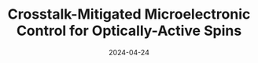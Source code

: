 ---
title: "Crosstalk-Mitigated Microelectronic Control for Optically-Active Spins"
collection: talks
type: "Poster Presentation"
permalink: /talks/BQIT24
venue: "Bristol Quantum Information Technologies (BQIT) Workshop"
date: 2024-04-24
location: "Bristol, United Kingdom"
---